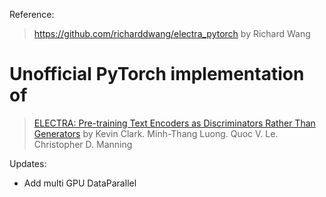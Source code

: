 Reference:
> https://github.com/richarddwang/electra_pytorch by Richard Wang

# Unofficial PyTorch implementation of
> [ELECTRA: Pre-training Text Encoders as Discriminators Rather Than Generators](https://arxiv.org/abs/2003.10555) by Kevin Clark. Minh-Thang Luong. Quoc V. Le. Christopher D. Manning

Updates:
- Add multi GPU DataParallel
